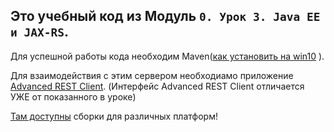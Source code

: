 ## Это учебный код из Модуль `0. Урок 3. Java EE и JAX-RS`. ##

Для успешной работы кода необходим
Maven([как установить на win10](https://www.youtube.com/watch?v=HaCyw2PlQAQ&list=PLsQAG1V_t58DB5mSct0PGrq4u7biH2BuP) ).

Для взаимодействия с этим сервером необходиамо приложение
[Advanced REST Client](https://install.advancedrestclient.com/#/install).
(Интерфейс Advanced REST Client отличается УЖЕ от показанного в уроке)

[Там доступны](https://github.com/advanced-rest-client/arc-electron/releases)
 сборки для различных платформ!
